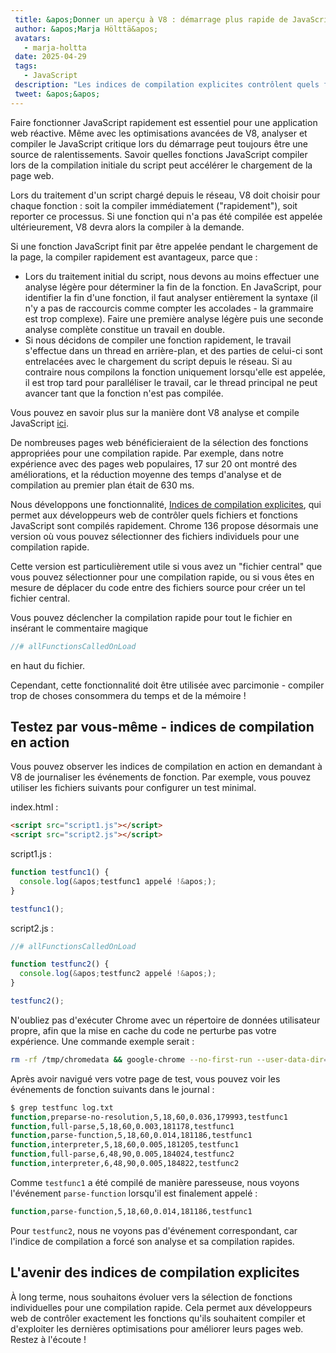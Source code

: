 ```yaml
---
 title: &apos;Donner un aperçu à V8 : démarrage plus rapide de JavaScript avec des indices de compilation explicites&apos;
 author: &apos;Marja Hölttä&apos;
 avatars:
   - marja-holtta
 date: 2025-04-29
 tags:
   - JavaScript
 description: "Les indices de compilation explicites contrôlent quels fichiers et fonctions JavaScript sont analysés et compilés rapidement"
 tweet: &apos;&apos;
---
```


Faire fonctionner JavaScript rapidement est essentiel pour une application web réactive. Même avec les optimisations avancées de V8, analyser et compiler le JavaScript critique lors du démarrage peut toujours être une source de ralentissements. Savoir quelles fonctions JavaScript compiler lors de la compilation initiale du script peut accélérer le chargement de la page web.

<!--truncate-->
Lors du traitement d'un script chargé depuis le réseau, V8 doit choisir pour chaque fonction : soit la compiler immédiatement ("rapidement"), soit reporter ce processus. Si une fonction qui n'a pas été compilée est appelée ultérieurement, V8 devra alors la compiler à la demande.

Si une fonction JavaScript finit par être appelée pendant le chargement de la page, la compiler rapidement est avantageux, parce que :

- Lors du traitement initial du script, nous devons au moins effectuer une analyse légère pour déterminer la fin de la fonction. En JavaScript, pour identifier la fin d'une fonction, il faut analyser entièrement la syntaxe (il n'y a pas de raccourcis comme compter les accolades - la grammaire est trop complexe). Faire une première analyse légère puis une seconde analyse complète constitue un travail en double.
- Si nous décidons de compiler une fonction rapidement, le travail s'effectue dans un thread en arrière-plan, et des parties de celui-ci sont entrelacées avec le chargement du script depuis le réseau. Si au contraire nous compilons la fonction uniquement lorsqu'elle est appelée, il est trop tard pour paralléliser le travail, car le thread principal ne peut avancer tant que la fonction n'est pas compilée.

Vous pouvez en savoir plus sur la manière dont V8 analyse et compile JavaScript [ici](https://v8.dev/blog/preparser).

De nombreuses pages web bénéficieraient de la sélection des fonctions appropriées pour une compilation rapide. Par exemple, dans notre expérience avec des pages web populaires, 17 sur 20 ont montré des améliorations, et la réduction moyenne des temps d'analyse et de compilation au premier plan était de 630 ms.

Nous développons une fonctionnalité, [Indices de compilation explicites](https://github.com/WICG/explicit-javascript-compile-hints-file-based), qui permet aux développeurs web de contrôler quels fichiers et fonctions JavaScript sont compilés rapidement. Chrome 136 propose désormais une version où vous pouvez sélectionner des fichiers individuels pour une compilation rapide.

Cette version est particulièrement utile si vous avez un "fichier central" que vous pouvez sélectionner pour une compilation rapide, ou si vous êtes en mesure de déplacer du code entre des fichiers source pour créer un tel fichier central.

Vous pouvez déclencher la compilation rapide pour tout le fichier en insérant le commentaire magique

```js
//# allFunctionsCalledOnLoad
```

en haut du fichier.

Cependant, cette fonctionnalité doit être utilisée avec parcimonie - compiler trop de choses consommera du temps et de la mémoire !

## Testez par vous-même - indices de compilation en action

Vous pouvez observer les indices de compilation en action en demandant à V8 de journaliser les événements de fonction. Par exemple, vous pouvez utiliser les fichiers suivants pour configurer un test minimal.

index.html :

```html
<script src="script1.js"></script>
<script src="script2.js"></script>
```

script1.js :

```js
function testfunc1() {
  console.log(&apos;testfunc1 appelé !&apos;);
}

testfunc1();
```

script2.js :

```js
//# allFunctionsCalledOnLoad

function testfunc2() {
  console.log(&apos;testfunc2 appelé !&apos;);
}

testfunc2();
```

N'oubliez pas d'exécuter Chrome avec un répertoire de données utilisateur propre, afin que la mise en cache du code ne perturbe pas votre expérience. Une commande exemple serait :

```sh
rm -rf /tmp/chromedata && google-chrome --no-first-run --user-data-dir=/tmp/chromedata --js-flags=--log-function_events > log.txt
```

Après avoir navigué vers votre page de test, vous pouvez voir les événements de fonction suivants dans le journal :

```sh
$ grep testfunc log.txt
function,preparse-no-resolution,5,18,60,0.036,179993,testfunc1
function,full-parse,5,18,60,0.003,181178,testfunc1
function,parse-function,5,18,60,0.014,181186,testfunc1
function,interpreter,5,18,60,0.005,181205,testfunc1
function,full-parse,6,48,90,0.005,184024,testfunc2
function,interpreter,6,48,90,0.005,184822,testfunc2
```

Comme `testfunc1` a été compilé de manière paresseuse, nous voyons l'événement `parse-function` lorsqu'il est finalement appelé :

```sh
function,parse-function,5,18,60,0.014,181186,testfunc1
```

Pour `testfunc2`, nous ne voyons pas d'événement correspondant, car l'indice de compilation a forcé son analyse et sa compilation rapides.

## L'avenir des indices de compilation explicites

À long terme, nous souhaitons évoluer vers la sélection de fonctions individuelles pour une compilation rapide. Cela permet aux développeurs web de contrôler exactement les fonctions qu'ils souhaitent compiler et d'exploiter les dernières optimisations pour améliorer leurs pages web. Restez à l'écoute !
